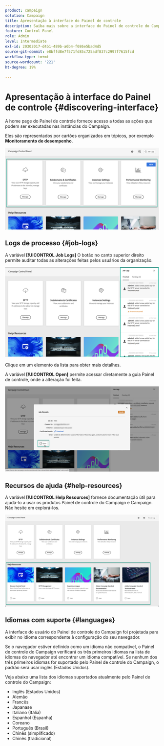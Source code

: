 ```yaml
---
product: campaign
solution: Campaign
title: Apresentação à interface do Painel de controle
description: Saiba mais sobre a interface do Painel de controle do Campaign
feature: Control Panel
role: Admin
level: Intermediate
exl-id: 20302017-d4b1-489b-a6b4-f086e5bad4d5
source-git-commit: e8bffd8e7f571fd85c725adf837c2997f7615fcd
workflow-type: tm+mt
source-wordcount: '221'
ht-degree: 19%

---
```


# Apresentação à interface do Painel de controle {#discovering-interface}

A home page do Painel de controle fornece acesso a todas as ações que podem ser executadas nas instâncias do Campaign.

Eles são representados por cartões organizados em tópicos, por exemplo **Monitoramento de desempenho**.

<!--With upcoming Campaign releases, more topics and cards will be made available.-->

![](assets/control_panel_interface.png)

## Logs de processo {#job-logs}

A variável **[!UICONTROL Job Logs]** O botão no canto superior direito permite auditar todas as alterações feitas pelos usuários da organização.

![](assets/control_panel_interface2.png)

Clique em um elemento da lista para obter mais detalhes.

A variável **[!UICONTROL Open]** permite acessar diretamente a guia Painel de controle, onde a alteração foi feita.

![](assets/control_panel_logdetails.png)

## Recursos de ajuda {#help-resources}

A variável **[!UICONTROL Help Resources]** fornece documentação útil para ajudá-lo a usar os produtos Painel de controle do Campaign e Campaign. Não hesite em explorá-los.

![](assets/helpresources.png)

## Idiomas com suporte {#languages}

A interface do usuário do Painel de controle do Campaign foi projetada para exibir no idioma correspondente à configuração do seu navegador.

Se o navegador estiver definido como um idioma não compatível, o Painel de controle do Campaign verificará os três primeiros idiomas na lista de idiomas do navegador até encontrar um idioma compatível. Se nenhum dos três primeiros idiomas for suportado pelo Painel de controle do Campaign, o padrão será usar inglês (Estados Unidos).

Veja abaixo uma lista dos idiomas suportados atualmente pelo Painel de controle do Campaign:

* Inglês (Estados Unidos)
* Alemão
* Francês
* Japanase
* Italiano (Itália)
* Espanhol (Espanha)
* Coreano
* Português (Brasil)
* Chinês (simplificado)
* Chinês (tradicional)

